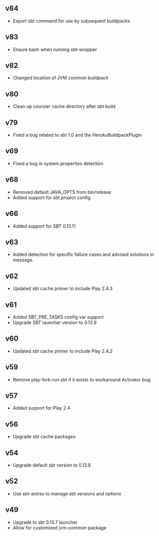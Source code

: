 ## v84

* Export sbt command for use by subsequent buildpacks

## v83

* Ensure bash when running sbt-wrapper

## v82

* Changed location of JVM common buildpack

## v80

* Clean up coursier cache directory after sbt build

## v79

* Fixed a bug related to sbt 1.0 and the HerokuBuildpackPlugin

## v69

* Fixed a bug in system.properties detection

## v68

* Removed default JAVA_OPTS from bin/release
* Added support for sbt.project config

## v66

* Added support for SBT 0.13.11

## v63

* Added detection for specific failure cases and advised solutions in message.

## v62

* Updated sbt cache primer to include Play 2.4.3

## v61

* Added SBT_PRE_TASKS config var support
* Upgrade SBT launcher version to 0.13.9

## v60

* Updated sbt cache primer to include Play 2.4.2

## v59

* Remove play-fork-run.sbt if it exists to workaround Activator bug.

## v57

* Added support for Play 2.4

## v56

* Upgrade sbt cache packages

## v54

* Upgrade default sbt version to 0.13.8

## v52

* Use sbt-extras to manage sbt versions and options

## v49

*  Upgrade to sbt 0.13.7 launcher
*  Allow for customized jvm-common package
